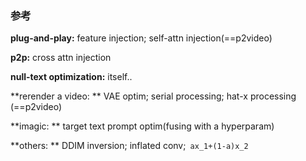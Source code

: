 ### 参考

**plug-and-play:** feature injection; self-attn injection(==p2video)

**p2p:** cross attn injection

**null-text optimization:** itself..

**rerender a video: ** VAE optim; serial processing; hat-x processing (==p2video)

**imagic: ** target text prompt optim(fusing with a hyperparam)

**others: ** DDIM inversion; inflated conv;` ax_1+(1-a)x_2`

